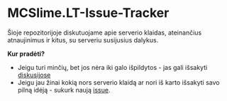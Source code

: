 # MCSlime.LT-Issue-Tracker

Šioje repozitorijoje diskutuojame apie serverio klaidas, ateinančius atnaujinimus ir kitus, su serveriu susijusius dalykus.

**Kur pradėti?**  
- Jeigu turi minčių, bet jos nėra iki galo išpildytos - jas gali išsakyti [diskusijose](https://github.com/M0diis/MCSlime.LT-Issue-Tracker/discussions/1)
- Jeigu jau žinai kokią nors serverio klaidą ar nori iš karto išsakyti savo pilną idėją - sukurk naują [issue](https://github.com/M0diis/MCSlime.LT-Issue-Tracker/issues/new/choose).
